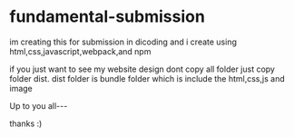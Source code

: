 # fundamental-submission
im creating this for submission in dicoding and i create using html,css,javascript,webpack,and npm

if you just want to see my website design dont copy all folder just copy folder dist.
dist folder is bundle folder which is include the html,css,js and image

Up to you all---

thanks :)
